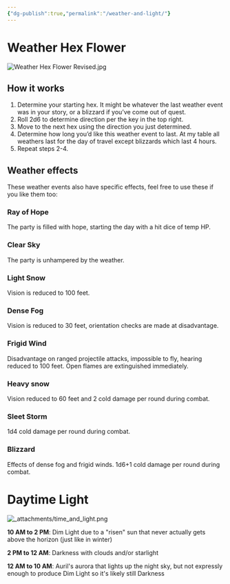 ```yaml
---
{"dg-publish":true,"permalink":"/weather-and-light/"}
---
```


# Weather Hex Flower
![Weather Hex Flower Revised.jpg](/img/user/_attachments/Weather%20Hex%20Flower%20Revised.jpg)

## How it works

1. Determine your starting hex. It might be whatever the last weather event was in your story, or a blizzard if you’ve come out of quest.
2. Roll 2d6 to determine direction per the key in the top right.
3. Move to the next hex using the direction you just determined.
4. Determine how long you’d like this weather event to last. At my table all weathers last for the day of travel except blizzards which last 4 hours.
5. Repeat steps 2-4.

## Weather effects

These weather events also have specific effects, feel free to use these if you like them too:
### Ray of Hope
The party is filled with hope, starting the day with a hit dice of temp HP.
### Clear Sky
The party is unhampered by the weather.

### Light Snow
Vision is reduced to 100 feet.

### Dense Fog
Vision is reduced to 30 feet, orientation checks are made at disadvantage.

### Frigid Wind
Disadvantage on ranged projectile attacks, impossible to fly, hearing reduced to 100 feet. Open flames are extinguished immediately.

### Heavy snow
Vision reduced to 60 feet and 2 cold damage per round during combat.

### Sleet Storm
1d4 cold damage per round during combat.

### Blizzard
Effects of dense fog and frigid winds.
1d6+1 cold damage per round during combat.

# Daytime Light
![_attachments/time_and_light.png](/img/user/_attachments/time_and_light.png)

**10 AM to 2 PM**: Dim Light due to a "risen" sun that never actually gets above the horizon (just like in winter)

**2 PM to 12 AM**: Darkness with clouds and/or starlight

**12 AM to 10 AM**: Auril's aurora that lights up the night sky, but not expressly enough to produce Dim Light so it's likely still Darkness